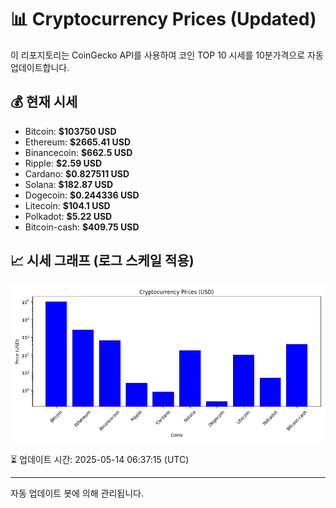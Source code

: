 
# 📊 Cryptocurrency Prices (Updated)

이 리포지토리는 CoinGecko API를 사용하여 코인 TOP 10 시세를 10분가격으로 자동 업데이트합니다.

## 💰 현재 시세
- Bitcoin: **$103750 USD**
- Ethereum: **$2665.41 USD**
- Binancecoin: **$662.5 USD**
- Ripple: **$2.59 USD**
- Cardano: **$0.827511 USD**
- Solana: **$182.87 USD**
- Dogecoin: **$0.244336 USD**
- Litecoin: **$104.1 USD**
- Polkadot: **$5.22 USD**
- Bitcoin-cash: **$409.75 USD**

## 📈 시세 그래프 (로그 스케일 적용)
![Crypto Prices](crypto_prices.png)

⏳ 업데이트 시간: 2025-05-14 06:37:15 (UTC)

---
자동 업데이트 봇에 의해 관리됩니다.
